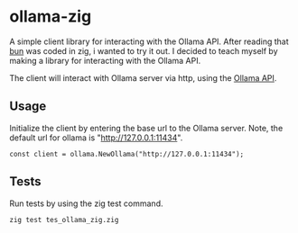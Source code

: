 # ollama-zig
A simple client library for interacting with the Ollama API.
After reading that [bun](https://bun.sh/) was coded in zig, i wanted to try it out. 
I decided to teach myself by making a library for interacting with the Ollama API.

The client will interact with Ollama server via http, using the [Ollama API](https://github.com/ollama/ollama/blob/main/docs/api.md).

## Usage 

Initialize the client by entering the base url to the Ollama server.
Note, the default url for ollama is "http://127.0.0.1:11434".
```zig
const client = ollama.NewOllama("http://127.0.0.1:11434");
```

## Tests
Run tests by using the zig test command.
```sh
zig test tes_ollama_zig.zig
```